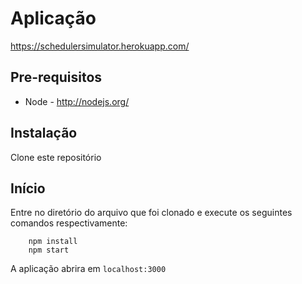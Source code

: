 # Aplicação

https://schedulersimulator.herokuapp.com/


## Pre-requisitos

* Node - http://nodejs.org/

## Instalação 

Clone este repositório

## Início

Entre no diretório do arquivo que foi clonado e execute os seguintes comandos respectivamente:

```shell
    npm install
    npm start
```


A aplicação abrira em `localhost:3000`

